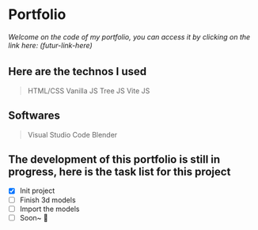 # Portfolio

###### Welcome on the code of my portfolio, you can access it by clicking on the link here: (futur-link-here)


## **Here are the technos I used**

> HTML/CSS
> Vanilla JS
> Tree JS
> Vite JS

## Softwares

> Visual Studio Code
> Blender

## The development of this portfolio is still in progress, here is the task list for this project

- [x] Init project
- [ ] Finish 3d models 
- [ ] Import the models
- [ ] Soon~ :tea: